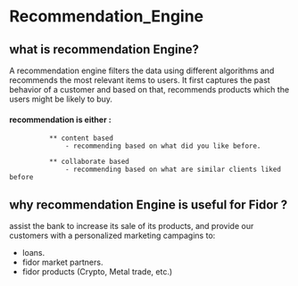 # Recommendation_Engine


## what is recommendation Engine? 
A recommendation engine filters the data using different algorithms and recommends the most relevant items to users. It first captures the past behavior of a customer and based on that, recommends products which the users might be likely to buy. 
 #### recommendation is either : 
              ** content based
                  - recommending based on what did you like before.
              
              ** collaborate based 
                  - recommending based on what are similar clients liked before

## why recommendation Engine is useful for Fidor ?
assist the bank to increase its sale of its products, and provide our customers with a personalized marketing campagins to:
 * loans.
 * fidor market partners.
 * fidor products (Crypto, Metal trade, etc.) 
 
